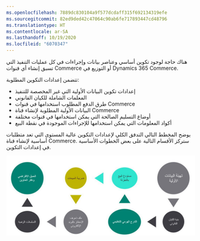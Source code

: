 ```yaml
---
ms.openlocfilehash: 7889dc830104a9f577dcdaff315f692134319efe
ms.sourcegitcommit: 82ed9ded42c47064c90ab6fe717893447cd48796
ms.translationtype: HT
ms.contentlocale: ar-SA
ms.lasthandoff: 10/19/2020
ms.locfileid: "6070347"
---
```

هناك حاجة لوجود تكوين أساسي وعناصر بيانات وإجراءات في كل عمليات التنفيذ التي تسبق إنشاء أي قنوات Commerce أو التوزيع في Dynamics 365 Commerce. 

تتضمن إعدادات التكوين المطلوبة:

-   إعدادات تكوين البيانات الأولية التي غير المخصصة للتنفيذ
-   المعلمات الشاملة للكيان القانوني
-   طرق الدفع المطلوب استخدامها في قنوات Commerce
-   البيانات الأولية المطلوبة لإنشاء قناة Commerce
-   أوضاع التسليم الصالحة التي يمكن استخدامها في قنوات مختلفة
-   أكواد المعلومات التي يمكن استخدامها للإجراءات الموجودة في نقطة البيع 

يوضح المخطط التالي التدفق الكلي لإعدادات التكوين عالية المستوى التي تعد متطلبات أساسية لإنشاء قناة Commerce. ستركز الأقسام التالية على بعض الخطوات الأساسية في إعدادات التكوين.
 
[![مخطط المتطلبات الأساسية العامة للقناة متعددة الاتجاهات ](../media/global-prerequisites-01-c.jpg) ](../media/global-prerequisites-01-c.jpg#lightbox)
